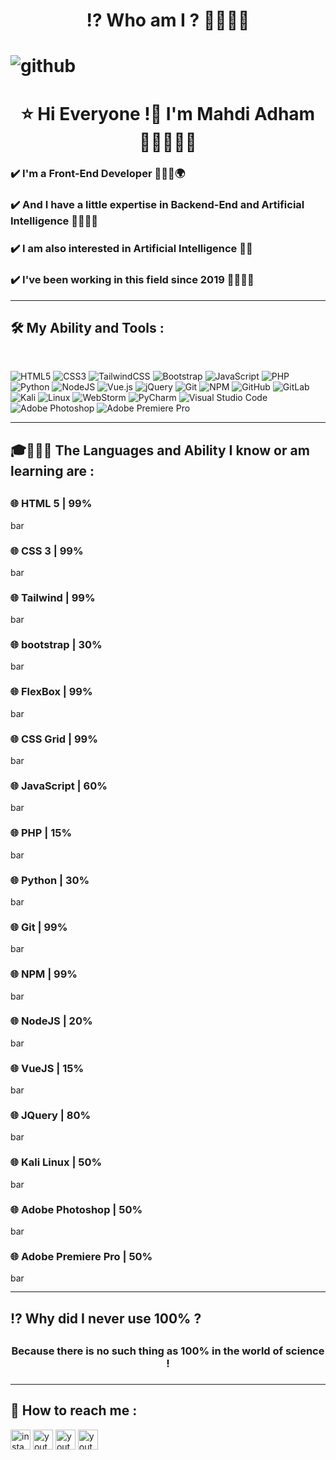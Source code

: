 <h1 align="center">⁉️ Who am I ? 🤔🧑🏻‍💻<h1>

<img src="https://raw.githubusercontent.com/Cicada3301110/Cicada3301110/88e6a17a14ad43c5800e15e39961bcbd38532d45/Files/repository.svg" alt="github" align="center">

<h1 align=center>⭐ Hi Everyone !👋 I'm Mahdi Adham 🧑🏻‍💻🏴‍☠</h1>

<h3 >✔️ I'm a Front-End Developer 🧑🏻‍💻🌍</h3>
<h3 >✔️ And I have a little expertise in Backend-End and Artificial Intelligence 🧑🏻‍💻🌐</h3>
<h3 >✔️ I am also interested in Artificial Intelligence 🧠🤖</h3>
<h3 >✔️ I've been working in this field since 2019 📆🧑🏻‍💻</h3>

<hr>

<h2>🛠️ My Ability and Tools :</h2>

<br>

![HTML5](https://img.shields.io/badge/html5-%23E34F26.svg?style=for-the-badge&logo=html5&logoColor=white)
![CSS3](https://img.shields.io/badge/css3-%231572B6.svg?style=for-the-badge&logo=css3&logoColor=white)
![TailwindCSS](https://img.shields.io/badge/tailwindcss-%2338B2AC.svg?style=for-the-badge&logo=tailwind-css&logoColor=white)
![Bootstrap](https://img.shields.io/badge/bootstrap-%23563D7C.svg?style=for-the-badge&logo=bootstrap&logoColor=white)
![JavaScript](https://img.shields.io/badge/javascript-%23323330.svg?style=for-the-badge&logo=javascript&logoColor=%23F7DF1E)
![PHP](https://img.shields.io/badge/php-%23777BB4.svg?style=for-the-badge&logo=php&logoColor=white)
![Python](https://img.shields.io/badge/python-3670A0?style=for-the-badge&logo=python&logoColor=ffdd54)
![NodeJS](https://img.shields.io/badge/node.js-6DA55F?style=for-the-badge&logo=node.js&logoColor=white)
![Vue.js](https://img.shields.io/badge/vuejs-%2335495e.svg?style=for-the-badge&logo=vuedotjs&logoColor=%234FC08D)
![jQuery](https://img.shields.io/badge/jquery-%230769AD.svg?style=for-the-badge&logo=jquery&logoColor=white)
![Git](https://img.shields.io/badge/git-%23F05033.svg?style=for-the-badge&logo=git&logoColor=white)
![NPM](https://img.shields.io/badge/NPM-%23000000.svg?style=for-the-badge&logo=npm&logoColor=white)
![GitHub](https://img.shields.io/badge/github-%23121011.svg?style=for-the-badge&logo=github&logoColor=white)
![GitLab](https://img.shields.io/badge/gitlab-%23181717.svg?style=for-the-badge&logo=gitlab&logoColor=white)
![Kali](https://img.shields.io/badge/Kali-268BEE?style=for-the-badge&logo=kalilinux&logoColor=white)
![Linux](https://img.shields.io/badge/Linux-FCC624?style=for-the-badge&logo=linux&logoColor=black)
![WebStorm](https://img.shields.io/badge/webstorm-143?style=for-the-badge&logo=webstorm&logoColor=white&color=black)
![PyCharm](https://img.shields.io/badge/pycharm-143?style=for-the-badge&logo=pycharm&logoColor=black&color=black&labelColor=green)
![Visual Studio Code](https://img.shields.io/badge/Visual%20Studio%20Code-0078d7.svg?style=for-the-badge&logo=visual-studio-code&logoColor=white)
![Adobe Photoshop](https://img.shields.io/badge/adobe%20photoshop-%2331A8FF.svg?style=for-the-badge&logo=adobe%20photoshop&logoColor=white)
![Adobe Premiere Pro](https://img.shields.io/badge/Adobe%20Premiere%20Pro-9999FF.svg?style=for-the-badge&logo=Adobe%20Premiere%20Pro&logoColor=white)

<hr>

<h2>🎓🧑🏻‍💻 The Languages and Ability I know or am learning are :<h2>

<h3>🌐 HTML 5 | 99%</h3>
<img src="https://github.com/Cicada3301110/Cicada3301110/blob/main/Files/bar.png?raw=true" alt="bar" width="495px" height="16px">

<h3>🌐 CSS 3 | 99%</h3>
<img src="https://github.com/Cicada3301110/Cicada3301110/blob/main/Files/bar.png?raw=true" alt="bar" width="495px" height="16px">

<h3>🌐 Tailwind | 99%</h3>
<img src="https://github.com/Cicada3301110/Cicada3301110/blob/main/Files/bar.png?raw=true" alt="bar" width="495px" height="16px">

<h3>🌐 bootstrap | 30%</h3>
<img src="https://github.com/Cicada3301110/Cicada3301110/blob/main/Files/bar.png?raw=true" alt="bar" width="150px" height="16px">
  
<h3>🌐 FlexBox | 99%</h3>
<img src="https://github.com/Cicada3301110/Cicada3301110/blob/main/Files/bar.png?raw=true" alt="bar" width="495px" height="16px">
  
<h3>🌐 CSS Grid | 99%</h3>
<img src="https://github.com/Cicada3301110/Cicada3301110/blob/main/Files/bar.png?raw=true" alt="bar" width="495px" height="16px">

<h3>🌐 JavaScript | 60%</h3>
<img src="https://github.com/Cicada3301110/Cicada3301110/blob/main/Files/bar.png?raw=true" alt="bar" width="300px" height="16px">

<h3>🌐 PHP | 15%</h3>
<img src="https://github.com/Cicada3301110/Cicada3301110/blob/main/Files/bar.png?raw=true" alt="bar" width="75px" height="16px">

<h3>🌐 Python | 30%</h3>
<img src="https://github.com/Cicada3301110/Cicada3301110/blob/main/Files/bar.png?raw=true" alt="bar" width="150px" height="16px">

<h3>🌐 Git | 99%</h3>
<img src="https://github.com/Cicada3301110/Cicada3301110/blob/main/Files/bar.png?raw=true" alt="bar" width="495px" height="16px">

<h3>🌐 NPM | 99%</h3>
<img src="https://github.com/Cicada3301110/Cicada3301110/blob/main/Files/bar.png?raw=true" alt="bar" width="495px" height="16px">

<h3>🌐 NodeJS | 20%</h3>
<img src="https://github.com/Cicada3301110/Cicada3301110/blob/main/Files/bar.png?raw=true" alt="bar" width="100px" height="16px">

<h3>🌐 VueJS | 15%</h3>
<img src="https://github.com/Cicada3301110/Cicada3301110/blob/main/Files/bar.png?raw=true" alt="bar" width="75px" height="16px">

<h3>🌐 JQuery | 80%</h3>
<img src="https://github.com/Cicada3301110/Cicada3301110/blob/main/Files/bar.png?raw=true" alt="bar" width="400px" height="16px">

<h3>🌐 Kali Linux | 50%</h3>
<img src="https://github.com/Cicada3301110/Cicada3301110/blob/main/Files/bar.png?raw=true" alt="bar" width="250px" height="16px">

<h3>🌐 Adobe Photoshop | 50%</h3>
<img src="https://github.com/Cicada3301110/Cicada3301110/blob/main/Files/bar.png?raw=true" alt="bar" width="250px" height="16px">

<h3>🌐 Adobe Premiere Pro | 50%</h3>
<img src="https://github.com/Cicada3301110/Cicada3301110/blob/main/Files/bar.png?raw=true" alt="bar" width="250px" height="16px">

<hr>

<h2>⁉️ Why did I never use 100% ?<h2>

<h3 align="center"><b>Because there is no such thing as 100% in the world of science !</b><h3>

<hr>

<h2>📧 How to reach me :</h2>

<a href="https://www.instagram.com/megatron_3301" target="_blank"><img src="https://github.com/Cicada3301110/Cicada3301110/blob/main/Files/3721672-instagram_108066.png?raw=true" alt="instagram" width="32px" height="32px"></a>
<a href="https://youtube.com/@whoami_3301" target="_blank"><img src="https://github.com/Cicada3301110/Cicada3301110/blob/main/Files/youtube_logo_icon_168737.png?raw=true" alt="youtube" width="32px" height="32px"></a>
<a href="https://t.me/whoami_313" target="_blank"><img src="https://github.com/Cicada3301110/Cicada3301110/blob/main/Files/telegram_macos_bigsur_icon_189662.png?raw=true" alt="youtube" width="32px" height="32px"></a>
<a href="https://codepen.io/cicada3301110" target="_blank"><img src="https://github.com/Cicada3301110/Cicada3301110/blob/main/Files/social_media_codepen_code_logo_icon_187296.png?raw=true" alt="youtube" width="32px" height="32px"></a>
